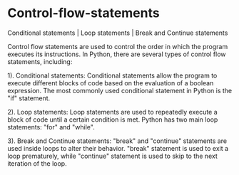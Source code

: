 # Control-flow-statements
Conditional statements | Loop statements | Break and Continue statements


Control flow statements are used to control the order in which the program executes its instructions. 
In Python, there are several types of control flow statements, including:

1). Conditional statements:
Conditional statements allow the program to execute different blocks of code based on the evaluation of a boolean expression. 
The most commonly used conditional statement in Python is the "if" statement.


2). Loop statements:
Loop statements are used to repeatedly execute a block of code until a certain condition is met. 
Python has two main loop statements: "for" and "while".


3). Break and Continue statements:
"break" and "continue" statements are used inside loops to alter their behavior. 
"break" statement is used to exit a loop prematurely, while "continue" statement is used to skip to the next iteration of the loop.
